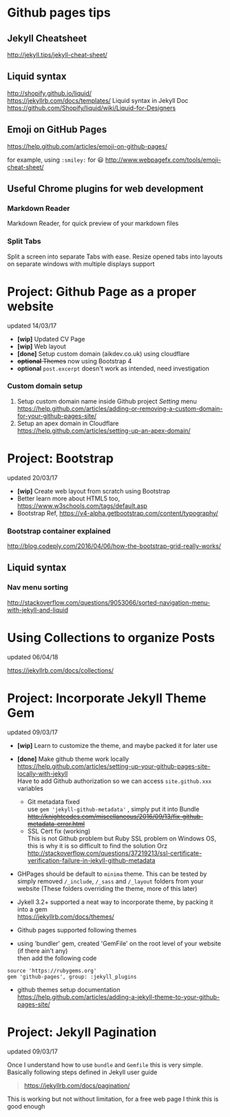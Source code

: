 # Github pages tips
## Jekyll Cheatsheet
http://jekyll.tips/jekyll-cheat-sheet/
## Liquid syntax
http://shopify.github.io/liquid/  
https://jekyllrb.com/docs/templates/  Liquid syntax in Jekyll Doc
https://github.com/Shopify/liquid/wiki/Liquid-for-Designers

## Emoji on GitHub Pages
https://help.github.com/articles/emoji-on-github-pages/

for example, using `:smiley:` for :smiley:
http://www.webpagefx.com/tools/emoji-cheat-sheet/

## Useful Chrome plugins for web development
### Markdown Reader
Markdown Reader, for quick preview of your markdown files
### Split Tabs
Split a screen into separate Tabs with ease. Resize opened tabs into layouts on separate windows with multiple displays support

# Project: Github Page as a proper website
updated 14/03/17

- **[wip]** Updated CV Page
- **[wip]** Web layout
- **[done]** Setup custom domain (aikdev.co.uk) using cloudflare
- ~~**optional** Themes~~ now using Bootstrap 4
- **optional** `post.excerpt` doesn't work as intended, need investigation

### Custom domain setup
1. Setup custom domain name inside Github project *Setting* menu  
https://help.github.com/articles/adding-or-removing-a-custom-domain-for-your-github-pages-site/
1. Setup an apex domain in Cloudflare  
https://help.github.com/articles/setting-up-an-apex-domain/

# Project: Bootstrap
updated 20/03/17

- **[wip]** Create web layout from scratch using Bootstrap
- Better learn more about HTML5 too, https://www.w3schools.com/tags/default.asp
- Bootstrap Ref, https://v4-alpha.getbootstrap.com/content/typography/

### Bootstrap container explained
http://blog.codeply.com/2016/04/06/how-the-bootstrap-grid-really-works/


## Liquid syntax
### Nav menu sorting
http://stackoverflow.com/questions/9053066/sorted-navigation-menu-with-jekyll-and-liquid

# Using Collections to organize Posts
updated 06/04/18

https://jekyllrb.com/docs/collections/  


# Project: Incorporate Jekyll Theme Gem
updated 09/03/17

- **[wip]** Learn to customize the theme, and maybe packed it for later use
- **[done]** Make github theme work locally  
https://help.github.com/articles/setting-up-your-github-pages-site-locally-with-jekyll  
Have to add Github authorization so we can access `site.github.xxx` variables  
  - Git metadata fixed  
  use `gem 'jekyll-github-metadata'` , simply put it into Bundle
~~http://knightcodes.com/miscellaneous/2016/09/13/fix-github-metadata-error.html~~
  - SSL Cert fix (working)  
  This is not Github problem but Ruby SSL problem on Windows OS, this is why it is so difficult to find the solution Orz  
  http://stackoverflow.com/questions/37219213/ssl-certificate-verification-failure-in-jekyll-github-metadata

- GHPages should be default to `minima` theme. This can be tested by simply removed `/_include`, `/_sass` and `/_layout` folders from your website (These folders overriding the theme, more of this later)
- Jykell 3.2+ supported a neat way to incorporate theme, by packing it into a gem  
https://jekyllrb.com/docs/themes/
- Github pages supported following themes
- using 'bundler' gem, created 'GemFile' on the root level of your website (if there ain't any)  
then add the following code

```
source 'https://rubygems.org'
gem 'github-pages', group: :jekyll_plugins
```
- github themes setup documentation  
https://help.github.com/articles/adding-a-jekyll-theme-to-your-github-pages-site/

# Project: Jekyll Pagination 
updated 09/03/17

Once I understand how to use `bundle` and `Gemfile` this is very simple. Basically following steps defined in Jekyll user guide

> https://jekyllrb.com/docs/pagination/

This is working but not without limitation, for a free web page I think this is good enough
